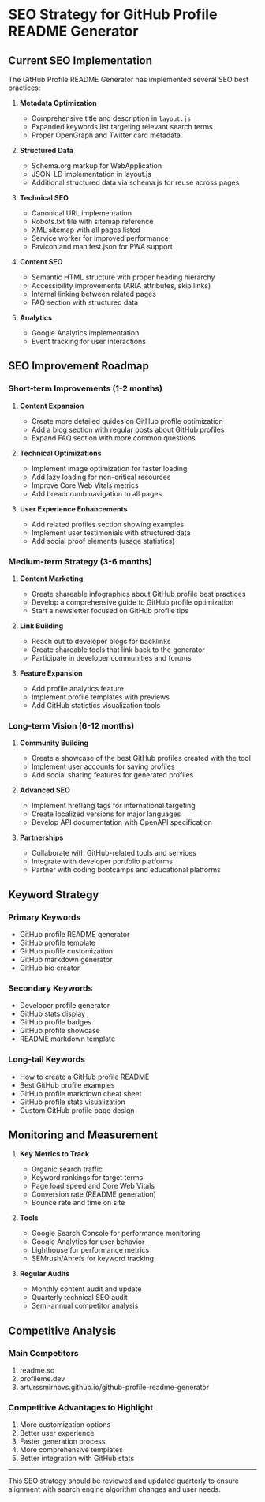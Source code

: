 # SEO Strategy for GitHub Profile README Generator

## Current SEO Implementation

The GitHub Profile README Generator has implemented several SEO best practices:

1. **Metadata Optimization**
   - Comprehensive title and description in `layout.js`
   - Expanded keywords list targeting relevant search terms
   - Proper OpenGraph and Twitter card metadata

2. **Structured Data**
   - Schema.org markup for WebApplication
   - JSON-LD implementation in layout.js
   - Additional structured data via schema.js for reuse across pages

3. **Technical SEO**
   - Canonical URL implementation
   - Robots.txt file with sitemap reference
   - XML sitemap with all pages listed
   - Service worker for improved performance
   - Favicon and manifest.json for PWA support

4. **Content SEO**
   - Semantic HTML structure with proper heading hierarchy
   - Accessibility improvements (ARIA attributes, skip links)
   - Internal linking between related pages
   - FAQ section with structured data

5. **Analytics**
   - Google Analytics implementation
   - Event tracking for user interactions

## SEO Improvement Roadmap

### Short-term Improvements (1-2 months)

1. **Content Expansion**
   - Create more detailed guides on GitHub profile optimization
   - Add a blog section with regular posts about GitHub profiles
   - Expand FAQ section with more common questions

2. **Technical Optimizations**
   - Implement image optimization for faster loading
   - Add lazy loading for non-critical resources
   - Improve Core Web Vitals metrics
   - Add breadcrumb navigation to all pages

3. **User Experience Enhancements**
   - Add related profiles section showing examples
   - Implement user testimonials with structured data
   - Add social proof elements (usage statistics)

### Medium-term Strategy (3-6 months)

1. **Content Marketing**
   - Create shareable infographics about GitHub profile best practices
   - Develop a comprehensive guide to GitHub profile optimization
   - Start a newsletter focused on GitHub profile tips

2. **Link Building**
   - Reach out to developer blogs for backlinks
   - Create shareable tools that link back to the generator
   - Participate in developer communities and forums

3. **Feature Expansion**
   - Add profile analytics feature
   - Implement profile templates with previews
   - Add GitHub statistics visualization tools

### Long-term Vision (6-12 months)

1. **Community Building**
   - Create a showcase of the best GitHub profiles created with the tool
   - Implement user accounts for saving profiles
   - Add social sharing features for generated profiles

2. **Advanced SEO**
   - Implement hreflang tags for international targeting
   - Create localized versions for major languages
   - Develop API documentation with OpenAPI specification

3. **Partnerships**
   - Collaborate with GitHub-related tools and services
   - Integrate with developer portfolio platforms
   - Partner with coding bootcamps and educational platforms

## Keyword Strategy

### Primary Keywords
- GitHub profile README generator
- GitHub profile template
- GitHub profile customization
- GitHub markdown generator
- GitHub bio creator

### Secondary Keywords
- Developer profile generator
- GitHub stats display
- GitHub profile badges
- GitHub profile showcase
- README markdown template

### Long-tail Keywords
- How to create a GitHub profile README
- Best GitHub profile examples
- GitHub profile markdown cheat sheet
- GitHub profile stats visualization
- Custom GitHub profile page design

## Monitoring and Measurement

1. **Key Metrics to Track**
   - Organic search traffic
   - Keyword rankings for target terms
   - Page load speed and Core Web Vitals
   - Conversion rate (README generation)
   - Bounce rate and time on site

2. **Tools**
   - Google Search Console for performance monitoring
   - Google Analytics for user behavior
   - Lighthouse for performance metrics
   - SEMrush/Ahrefs for keyword tracking

3. **Regular Audits**
   - Monthly content audit and update
   - Quarterly technical SEO audit
   - Semi-annual competitor analysis

## Competitive Analysis

### Main Competitors
1. readme.so
2. profileme.dev
3. arturssmirnovs.github.io/github-profile-readme-generator

### Competitive Advantages to Highlight
1. More customization options
2. Better user experience
3. Faster generation process
4. More comprehensive templates
5. Better integration with GitHub stats

---

This SEO strategy should be reviewed and updated quarterly to ensure alignment with search engine algorithm changes and user needs.